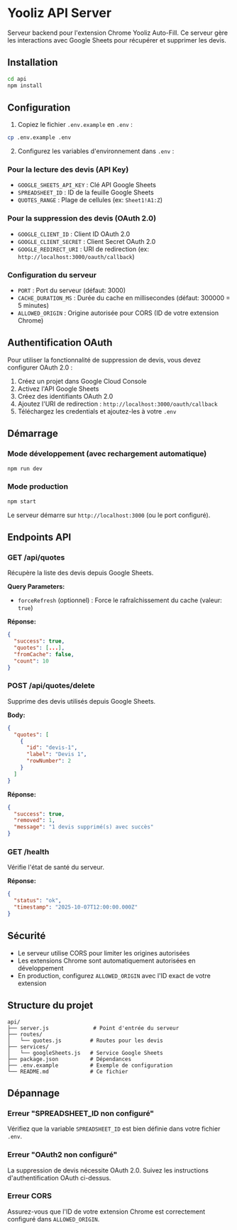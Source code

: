 # Yooliz API Server

Serveur backend pour l'extension Chrome Yooliz Auto-Fill. Ce serveur gère les interactions avec Google Sheets pour récupérer et supprimer les devis.

## Installation

```bash
cd api
npm install
```

## Configuration

1. Copiez le fichier `.env.example` en `.env` :
```bash
cp .env.example .env
```

2. Configurez les variables d'environnement dans `.env` :

### Pour la lecture des devis (API Key)
- `GOOGLE_SHEETS_API_KEY` : Clé API Google Sheets
- `SPREADSHEET_ID` : ID de la feuille Google Sheets
- `QUOTES_RANGE` : Plage de cellules (ex: `Sheet1!A1:Z`)

### Pour la suppression des devis (OAuth 2.0)
- `GOOGLE_CLIENT_ID` : Client ID OAuth 2.0
- `GOOGLE_CLIENT_SECRET` : Client Secret OAuth 2.0
- `GOOGLE_REDIRECT_URI` : URI de redirection (ex: `http://localhost:3000/oauth/callback`)

### Configuration du serveur
- `PORT` : Port du serveur (défaut: 3000)
- `CACHE_DURATION_MS` : Durée du cache en millisecondes (défaut: 300000 = 5 minutes)
- `ALLOWED_ORIGIN` : Origine autorisée pour CORS (ID de votre extension Chrome)

## Authentification OAuth

Pour utiliser la fonctionnalité de suppression de devis, vous devez configurer OAuth 2.0 :

1. Créez un projet dans Google Cloud Console
2. Activez l'API Google Sheets
3. Créez des identifiants OAuth 2.0
4. Ajoutez l'URI de redirection : `http://localhost:3000/oauth/callback`
5. Téléchargez les credentials et ajoutez-les à votre `.env`

## Démarrage

### Mode développement (avec rechargement automatique)
```bash
npm run dev
```

### Mode production
```bash
npm start
```

Le serveur démarre sur `http://localhost:3000` (ou le port configuré).

## Endpoints API

### GET /api/quotes
Récupère la liste des devis depuis Google Sheets.

**Query Parameters:**
- `forceRefresh` (optionnel) : Force le rafraîchissement du cache (valeur: `true`)

**Réponse:**
```json
{
  "success": true,
  "quotes": [...],
  "fromCache": false,
  "count": 10
}
```

### POST /api/quotes/delete
Supprime des devis utilisés depuis Google Sheets.

**Body:**
```json
{
  "quotes": [
    {
      "id": "devis-1",
      "label": "Devis 1",
      "rowNumber": 2
    }
  ]
}
```

**Réponse:**
```json
{
  "success": true,
  "removed": 1,
  "message": "1 devis supprimé(s) avec succès"
}
```

### GET /health
Vérifie l'état de santé du serveur.

**Réponse:**
```json
{
  "status": "ok",
  "timestamp": "2025-10-07T12:00:00.000Z"
}
```

## Sécurité

- Le serveur utilise CORS pour limiter les origines autorisées
- Les extensions Chrome sont automatiquement autorisées en développement
- En production, configurez `ALLOWED_ORIGIN` avec l'ID exact de votre extension

## Structure du projet

```
api/
├── server.js              # Point d'entrée du serveur
├── routes/
│   └── quotes.js         # Routes pour les devis
├── services/
│   └── googleSheets.js   # Service Google Sheets
├── package.json          # Dépendances
├── .env.example          # Exemple de configuration
└── README.md             # Ce fichier
```

## Dépannage

### Erreur "SPREADSHEET_ID non configuré"
Vérifiez que la variable `SPREADSHEET_ID` est bien définie dans votre fichier `.env`.

### Erreur "OAuth2 non configuré"
La suppression de devis nécessite OAuth 2.0. Suivez les instructions d'authentification OAuth ci-dessus.

### Erreur CORS
Assurez-vous que l'ID de votre extension Chrome est correctement configuré dans `ALLOWED_ORIGIN`.
